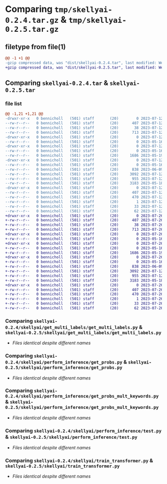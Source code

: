 # Comparing `tmp/skellyai-0.2.4.tar.gz` & `tmp/skellyai-0.2.5.tar.gz`

## filetype from file(1)

```diff
@@ -1 +1 @@
-gzip compressed data, was "dist/skellyai-0.2.4.tar", last modified: Wed Jul 12 20:59:24 2023, max compression
+gzip compressed data, was "dist/skellyai-0.2.5.tar", last modified: Wed Jul 26 04:01:21 2023, max compression
```

## Comparing `skellyai-0.2.4.tar` & `skellyai-0.2.5.tar`

### file list

```diff
@@ -1,21 +1,21 @@
-drwxr-xr-x   0 bennicholl   (501) staff       (20)        0 2023-07-12 20:59:24.516902 skellyai-0.2.4/
--rw-r--r--   0 bennicholl   (501) staff       (20)      407 2023-07-12 20:59:24.516470 skellyai-0.2.4/PKG-INFO
--rw-r--r--   0 bennicholl   (501) staff       (20)       38 2023-07-12 20:59:24.517067 skellyai-0.2.4/setup.cfg
--rw-r--r--   0 bennicholl   (501) staff       (20)      713 2023-07-12 20:20:19.000000 skellyai-0.2.4/setup.py
-drwxr-xr-x   0 bennicholl   (501) staff       (20)        0 2023-07-12 20:59:24.508735 skellyai-0.2.4/skellyai/
--rw-r--r--   0 bennicholl   (501) staff       (20)        0 2023-05-16 16:47:41.000000 skellyai-0.2.4/skellyai/__init__.py
-drwxr-xr-x   0 bennicholl   (501) staff       (20)        0 2023-07-12 20:59:24.513046 skellyai-0.2.4/skellyai/get_multi_labels/
--rw-r--r--   0 bennicholl   (501) staff       (20)        0 2023-05-16 16:47:41.000000 skellyai-0.2.4/skellyai/get_multi_labels/__init__.py
--rw-r--r--   0 bennicholl   (501) staff       (20)     1686 2023-05-19 20:23:21.000000 skellyai-0.2.4/skellyai/get_multi_labels/get_multi_labels.py
-drwxr-xr-x   0 bennicholl   (501) staff       (20)        0 2023-07-12 20:59:24.515767 skellyai-0.2.4/skellyai/perform_inference/
--rw-r--r--   0 bennicholl   (501) staff       (20)        0 2023-05-16 16:47:41.000000 skellyai-0.2.4/skellyai/perform_inference/__init__.py
--rw-r--r--   0 bennicholl   (501) staff       (20)      838 2023-06-09 19:43:52.000000 skellyai-0.2.4/skellyai/perform_inference/get_probs.py
--rw-r--r--   0 bennicholl   (501) staff       (20)     3092 2023-07-12 20:52:55.000000 skellyai-0.2.4/skellyai/perform_inference/get_probs_mult_keywords.py
--rw-r--r--   0 bennicholl   (501) staff       (20)      955 2023-07-12 20:55:20.000000 skellyai-0.2.4/skellyai/perform_inference/test.py
--rw-r--r--   0 bennicholl   (501) staff       (20)     3183 2023-05-18 18:08:51.000000 skellyai-0.2.4/skellyai/train_transformer.py
-drwxr-xr-x   0 bennicholl   (501) staff       (20)        0 2023-07-12 20:59:24.512145 skellyai-0.2.4/skellyai.egg-info/
--rw-r--r--   0 bennicholl   (501) staff       (20)      407 2023-07-12 20:59:24.000000 skellyai-0.2.4/skellyai.egg-info/PKG-INFO
--rw-r--r--   0 bennicholl   (501) staff       (20)      470 2023-07-12 20:59:24.000000 skellyai-0.2.4/skellyai.egg-info/SOURCES.txt
--rw-r--r--   0 bennicholl   (501) staff       (20)        1 2023-07-12 20:59:24.000000 skellyai-0.2.4/skellyai.egg-info/dependency_links.txt
--rw-r--r--   0 bennicholl   (501) staff       (20)       33 2023-07-12 20:59:24.000000 skellyai-0.2.4/skellyai.egg-info/requires.txt
--rw-r--r--   0 bennicholl   (501) staff       (20)       62 2023-07-12 20:59:24.000000 skellyai-0.2.4/skellyai.egg-info/top_level.txt
+drwxr-xr-x   0 bennicholl   (501) staff       (20)        0 2023-07-26 04:01:21.160641 skellyai-0.2.5/
+-rw-r--r--   0 bennicholl   (501) staff       (20)      407 2023-07-26 04:01:21.160152 skellyai-0.2.5/PKG-INFO
+-rw-r--r--   0 bennicholl   (501) staff       (20)       38 2023-07-26 04:01:21.160833 skellyai-0.2.5/setup.cfg
+-rw-r--r--   0 bennicholl   (501) staff       (20)      713 2023-07-26 03:59:44.000000 skellyai-0.2.5/setup.py
+drwxr-xr-x   0 bennicholl   (501) staff       (20)        0 2023-07-26 04:01:21.152650 skellyai-0.2.5/skellyai/
+-rw-r--r--   0 bennicholl   (501) staff       (20)        0 2023-05-16 16:47:41.000000 skellyai-0.2.5/skellyai/__init__.py
+drwxr-xr-x   0 bennicholl   (501) staff       (20)        0 2023-07-26 04:01:21.156513 skellyai-0.2.5/skellyai/get_multi_labels/
+-rw-r--r--   0 bennicholl   (501) staff       (20)        0 2023-05-16 16:47:41.000000 skellyai-0.2.5/skellyai/get_multi_labels/__init__.py
+-rw-r--r--   0 bennicholl   (501) staff       (20)     1686 2023-05-19 20:23:21.000000 skellyai-0.2.5/skellyai/get_multi_labels/get_multi_labels.py
+drwxr-xr-x   0 bennicholl   (501) staff       (20)        0 2023-07-26 04:01:21.159184 skellyai-0.2.5/skellyai/perform_inference/
+-rw-r--r--   0 bennicholl   (501) staff       (20)        0 2023-05-16 16:47:41.000000 skellyai-0.2.5/skellyai/perform_inference/__init__.py
+-rw-r--r--   0 bennicholl   (501) staff       (20)      838 2023-06-09 19:43:52.000000 skellyai-0.2.5/skellyai/perform_inference/get_probs.py
+-rw-r--r--   0 bennicholl   (501) staff       (20)     3092 2023-07-12 20:52:55.000000 skellyai-0.2.5/skellyai/perform_inference/get_probs_mult_keywords.py
+-rw-r--r--   0 bennicholl   (501) staff       (20)      955 2023-07-12 20:55:20.000000 skellyai-0.2.5/skellyai/perform_inference/test.py
+-rw-r--r--   0 bennicholl   (501) staff       (20)     3183 2023-05-18 18:08:51.000000 skellyai-0.2.5/skellyai/train_transformer.py
+drwxr-xr-x   0 bennicholl   (501) staff       (20)        0 2023-07-26 04:01:21.155721 skellyai-0.2.5/skellyai.egg-info/
+-rw-r--r--   0 bennicholl   (501) staff       (20)      407 2023-07-26 04:01:20.000000 skellyai-0.2.5/skellyai.egg-info/PKG-INFO
+-rw-r--r--   0 bennicholl   (501) staff       (20)      470 2023-07-26 04:01:21.000000 skellyai-0.2.5/skellyai.egg-info/SOURCES.txt
+-rw-r--r--   0 bennicholl   (501) staff       (20)        1 2023-07-26 04:01:20.000000 skellyai-0.2.5/skellyai.egg-info/dependency_links.txt
+-rw-r--r--   0 bennicholl   (501) staff       (20)       33 2023-07-26 04:01:20.000000 skellyai-0.2.5/skellyai.egg-info/requires.txt
+-rw-r--r--   0 bennicholl   (501) staff       (20)       62 2023-07-26 04:01:20.000000 skellyai-0.2.5/skellyai.egg-info/top_level.txt
```

### Comparing `skellyai-0.2.4/skellyai/get_multi_labels/get_multi_labels.py` & `skellyai-0.2.5/skellyai/get_multi_labels/get_multi_labels.py`

 * *Files identical despite different names*

### Comparing `skellyai-0.2.4/skellyai/perform_inference/get_probs.py` & `skellyai-0.2.5/skellyai/perform_inference/get_probs.py`

 * *Files identical despite different names*

### Comparing `skellyai-0.2.4/skellyai/perform_inference/get_probs_mult_keywords.py` & `skellyai-0.2.5/skellyai/perform_inference/get_probs_mult_keywords.py`

 * *Files identical despite different names*

### Comparing `skellyai-0.2.4/skellyai/perform_inference/test.py` & `skellyai-0.2.5/skellyai/perform_inference/test.py`

 * *Files identical despite different names*

### Comparing `skellyai-0.2.4/skellyai/train_transformer.py` & `skellyai-0.2.5/skellyai/train_transformer.py`

 * *Files identical despite different names*

